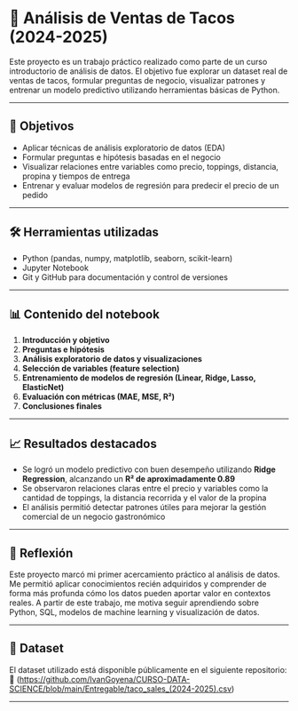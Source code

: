 # 🌮 Análisis de Ventas de Tacos (2024-2025)

Este proyecto es un trabajo práctico realizado como parte de un curso introductorio de análisis de datos.
El objetivo fue explorar un dataset real de ventas de tacos, formular preguntas de negocio, visualizar patrones y entrenar un modelo predictivo utilizando herramientas básicas de Python.

---

## 📌 Objetivos

- Aplicar técnicas de análisis exploratorio de datos (EDA)
- Formular preguntas e hipótesis basadas en el negocio
- Visualizar relaciones entre variables como precio, toppings, distancia, propina y tiempos de entrega
- Entrenar y evaluar modelos de regresión para predecir el precio de un pedido

---

## 🛠️ Herramientas utilizadas

- Python (pandas, numpy, matplotlib, seaborn, scikit-learn)
- Jupyter Notebook
- Git y GitHub para documentación y control de versiones

---

## 📊 Contenido del notebook

1. **Introducción y objetivo**
2. **Preguntas e hipótesis**
3. **Análisis exploratorio de datos y visualizaciones**
4. **Selección de variables (feature selection)**
5. **Entrenamiento de modelos de regresión (Linear, Ridge, Lasso, ElasticNet)**
6. **Evaluación con métricas (MAE, MSE, R²)**
7. **Conclusiones finales**

---

## 📈 Resultados destacados

- Se logró un modelo predictivo con buen desempeño utilizando **Ridge Regression**, alcanzando un **R² de aproximadamente 0.89**
- Se observaron relaciones claras entre el precio y variables como la cantidad de toppings, la distancia recorrida y el valor de la propina
- El análisis permitió detectar patrones útiles para mejorar la gestión comercial de un negocio gastronómico

---

## 🧠 Reflexión

Este proyecto marcó mi primer acercamiento práctico al análisis de datos. Me permitió aplicar conocimientos recién adquiridos y comprender de forma más profunda cómo los datos pueden aportar valor en contextos reales.
A partir de este trabajo, me motiva seguir aprendiendo sobre Python, SQL, modelos de machine learning y visualización de datos.

---

## 📂 Dataset

El dataset utilizado está disponible públicamente en el siguiente repositorio:  
📎 (https://github.com/IvanGoyena/CURSO-DATA-SCIENCE/blob/main/Entregable/taco_sales_(2024-2025).csv)

---

